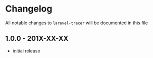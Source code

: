 # Changelog

All notable changes to `laravel-tracer` will be documented in this file

## 1.0.0 - 201X-XX-XX

- initial release
